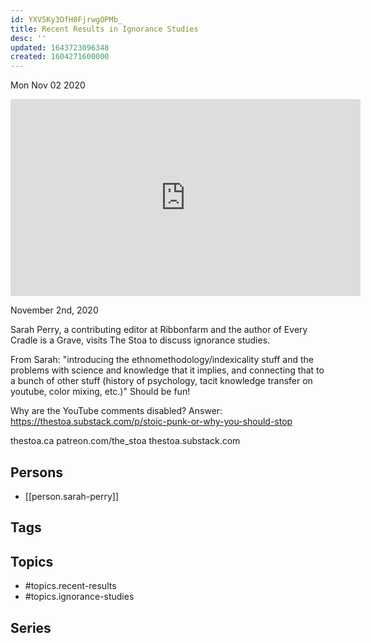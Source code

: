 ```yaml
---
id: YXV5Ky3OfH0FjrwgOPMb_
title: Recent Results in Ignorance Studies
desc: ''
updated: 1643723096348
created: 1604271600000
---
```





Mon Nov 02 2020

<iframe width="560" height="315" src="https://www.youtube.com/embed/EkdkOpr_m94" title="Recent Results in Ignorance Studies w/ Sarah Perry" frameborder="0" allow="accelerometer; autoplay; clipboard-write; encrypted-media; gyroscope; picture-in-picture" allowfullscreen ></iframe>

November 2nd, 2020

Sarah Perry, a contributing editor at Ribbonfarm and the author of Every Cradle is a Grave, visits The Stoa to discuss ignorance studies.

From Sarah: "introducing the ethnomethodology/indexicality stuff and the problems with science and knowledge that it implies, and connecting that to a bunch of other stuff (history of psychology, tacit knowledge transfer on youtube, color mixing, etc.)"
Should be fun!

Why are the YouTube comments disabled? Answer: https://thestoa.substack.com/p/stoic-punk-or-why-you-should-stop

thestoa.ca
patreon.com/the_stoa
thestoa.substack.com

## Persons

- [[person.sarah-perry]]

## Tags



## Topics

- #topics.recent-results
- #topics.ignorance-studies

## Series




